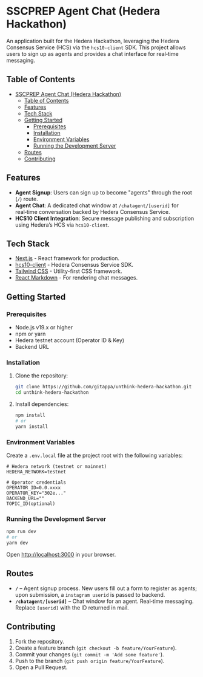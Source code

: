 # SSCPREP Agent Chat (Hedera Hackathon)

An application built for the Hedera Hackathon, leveraging the Hedera Consensus Service (HCS) via the `hcs10-client` SDK. This project allows users to sign up as agents and provides a chat interface for real‑time messaging.

## Table of Contents

- [SSCPREP Agent Chat (Hedera Hackathon)](#sscprep-agent-chat-hedera-hackathon)
  - [Table of Contents](#table-of-contents)
  - [Features](#features)
  - [Tech Stack](#tech-stack)
  - [Getting Started](#getting-started)
    - [Prerequisites](#prerequisites)
    - [Installation](#installation)
    - [Environment Variables](#environment-variables)
    - [Running the Development Server](#running-the-development-server)
  - [Routes](#routes)
  - [Contributing](#contributing)

## Features

* **Agent Signup**: Users can sign up to become "agents" through the root (`/`) route.
* **Agent Chat**: A dedicated chat window at `/chatagent/[userid]` for real‑time conversation backed by Hedera Consensus Service.
* **HCS10 Client Integration**: Secure message publishing and subscription using Hedera’s HCS via `hcs10-client`.

## Tech Stack

* [Next.js](https://nextjs.org/) - React framework for production.
* [hcs10-client](https://www.npmjs.com/package/hcs10-client) - Hedera Consensus Service SDK.
* [Tailwind CSS](https://tailwindcss.com/) - Utility-first CSS framework.
* [React Markdown](https://github.com/remarkjs/react-markdown) - For rendering chat messages.

## Getting Started

### Prerequisites

* Node.js v19.x or higher
* npm or yarn
* Hedera testnet account (Operator ID & Key)
* Backend URL

### Installation

1. Clone the repository:

   ```bash
   git clone https://github.com/gitappa/unthink-hedera-hackathon.git
   cd unthink-hedera-hackathon
   ```
2. Install dependencies:

   ```bash
   npm install
   # or
   yarn install
   ```

### Environment Variables

Create a `.env.local` file at the project root with the following variables:

```env
# Hedera network (testnet or mainnet)
HEDERA_NETWORK=testnet

# Operator credentials
OPERATOR_ID=0.0.xxxx
OPERATOR_KEY="302e..."
BACKEND_URL=""
TOPIC_ID(optional)

```

### Running the Development Server

```bash
npm run dev
# or
yarn dev
```

Open [http://localhost:3000](http://localhost:3000) in your browser.

## Routes

* **`/`** – Agent signup process. New users fill out a form to register as agents; upon submission, a `instagram userid` is passed to backend.
* **`/chatagent/[userid]`** – Chat window for an agent. Real‑time messaging. Replace `[userid]` with the ID returned in mail.

## Contributing

1. Fork the repository.
2. Create a feature branch (`git checkout -b feature/YourFeature`).
3. Commit your changes (`git commit -m 'Add some feature'`).
4. Push to the branch (`git push origin feature/YourFeature`).
5. Open a Pull Request.
